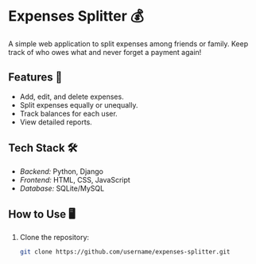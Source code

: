 # Expenses Splitter 💰

A simple web application to split expenses among friends or family. Keep track of who owes what and never forget a payment again!

## Features 🚀
- Add, edit, and delete expenses.
- Split expenses equally or unequally.
- Track balances for each user.
- View detailed reports.

## Tech Stack 🛠️
- *Backend:* Python, Django
- *Frontend:* HTML, CSS, JavaScript
- *Database:* SQLite/MySQL

## How to Use 🖥️
1. Clone the repository:
   ```bash
   git clone https://github.com/username/expenses-splitter.git

